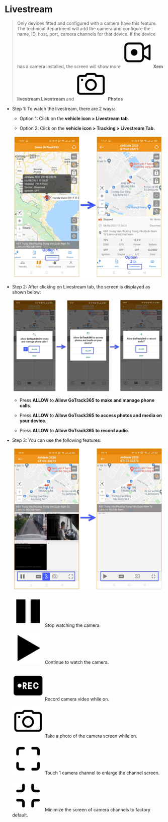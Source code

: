 # Livestream
> Only devices fitted and configured with a camera have this feature. The technical department will add the camera and configure the name, ID, host, port, camera channels for that device.
> If the device has a camera installed, the screen will show more <span class="icon-left svg-filter-blue1">![Ok](/docs/assets/images/web-interface/icon/SVG/icons8-live-video-on.svg)**Xem livestream**  **Livestream** and  <span class="icon-left svg-filter-blue1">![Ok](/docs/assets/images/web-interface/icon/SVG/icons8-camera.svg) **Photos**

- Step 1: To watch the livestream, there are 2 ways:

    - Option 1: Click on the **vehicle icon > Livestream tab**.

    - Option 2: Click on the **vehicle icon > Tracking > Livestream Tab.**

    <span class="icon-left5">![Interface Web](/docs/assets/images/web-english/gotrack365-el/cam-mdvr-365.jpg)

- Step 2: After clicking on Livestream tab, the screen is displayed as shown below:

    <span style="display:block;text-align:center">![Interface Web](/docs/assets/images/web-english/gotrack365-el/allow.jpg)

    * Press **ALLOW** to **Allow GoTrack365 to make and manage phone calls**.

    * Press **ALLOW** to **Allow GoTrack365 to access photos and media on your device**.

    * Press **ALLOW** to **Allow GoTrack365 to record audio**.

* Step 3: You can use the following features:

    <span class="icon-left5">![Interface Web](/docs/assets/images/web-english/gotrack365-el/camera-live.jpg)

    <span class="icon-left svg-filter-info">![Ok](/docs/assets/images/web-interface/icon/SVG/icons8-pause.svg) Stop watching the camera.

    <span class="icon-left svg-filter-info">![Ok](/docs/assets/images/web-interface/icon/SVG/icons8-play.svg) Continue to watch the camera.

    <span class="icon-left svg-filter-info">![Ok](/docs/assets/images/web-interface/icon/SVG/icons8-video-record.svg) Record camera video while on.

    <span class="icon-left svg-filter-info">![Ok](/docs/assets/images/web-interface/icon/SVG/icons8-camera.svg) Take a photo of the camera screen while on.

    <span class="icon-left svg-filter-info">![Ok](/docs/assets/images/web-interface/icon/SVG/icons8-full-screen.svg) Touch 1 camera channel to enlarge the channel screen.

    <span class="icon-left svg-filter-info">![Ok](/docs/assets/images/web-interface/icon/SVG/icons8-normal-screen.svg) Minimize the screen of camera channels to factory default.